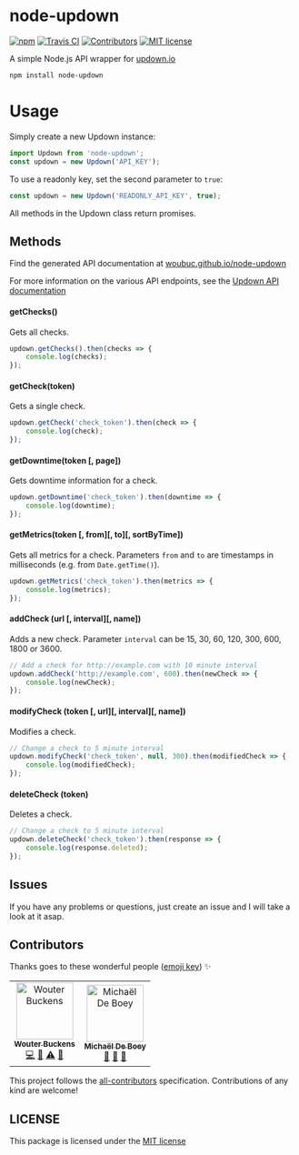 # node-updown
[![npm](https://img.shields.io/npm/v/node-updown)](![npm](https://img.shields.io/npm/v/node-updown?style=flat-square))
[![Travis CI](https://img.shields.io/travis/woubuc/node-updown)](https://travis-ci.org/woubuc/node-updown)
[![Contributors](https://img.shields.io/badge/contributors-2-orange)](#contributors)
[![MIT license](https://img.shields.io/github/license/woubuc/node-updown)](https://github.com/woubuc/node-updown/blob/master/LICENSE)

A simple Node.js API wrapper for [updown.io](http://updown.io)

```
npm install node-updown
```

# Usage
Simply create a new Updown instance:
```javascript
import Updown from 'node-updown';
const updown = new Updown('API_KEY');
```

To use a readonly key, set the second parameter to `true`:
```javascript
const updown = new Updown('READONLY_API_KEY', true);
```

All methods in the Updown class return promises.

## Methods
Find the generated API documentation at [woubuc.github.io/node-updown](https://woubuc.github.io/node-updown)

For more information on the various API endpoints, see the [Updown API documentation](https://updown.io/api)

#### getChecks()
Gets all checks.
```javascript
updown.getChecks().then(checks => {
    console.log(checks);
});
```

#### getCheck(token)
Gets a single check.
```javascript
updown.getCheck('check_token').then(check => {
    console.log(check);
});
```

#### getDowntime(token [, page])
Gets downtime information for a check.
```javascript
updown.getDowntime('check_token').then(downtime => {
    console.log(downtime);
});
```

#### getMetrics(token [, from][, to][, sortByTime])
Gets all metrics for a check. Parameters `from` and `to` are timestamps in milliseconds (e.g. from `Date.getTime()`).
```javascript
updown.getMetrics('check_token').then(metrics => {
    console.log(metrics);
});
```

#### addCheck (url [, interval][, name])
Adds a new check. Parameter `interval` can be 15, 30, 60, 120, 300, 600, 1800 or 3600.
```javascript
// Add a check for http://example.com with 10 minute interval
updown.addCheck('http://example.com', 600).then(newCheck => {
    console.log(newCheck);
});
```

#### modifyCheck (token [, url][, interval][, name])
Modifies a check.
```javascript
// Change a check to 5 minute interval
updown.modifyCheck('check_token', null, 300).then(modifiedCheck => {
    console.log(modifiedCheck);
});
```

#### deleteCheck (token)
Deletes a check.
```javascript
// Change a check to 5 minute interval
updown.deleteCheck('check_token').then(response => {
    console.log(response.deleted);
});
```

## Issues
If you have any problems or questions, just create an issue and I will take a look at it asap.

## Contributors
Thanks goes to these wonderful people ([emoji key](https://allcontributors.org/docs/en/emoji-key)) ✨

<!-- ALL-CONTRIBUTORS-LIST:START - Do not remove or modify this section -->
<!-- prettier-ignore-start -->
<!-- markdownlint-disable -->
<table>
  <tr>
    <td align="center"><a href="https://www.woubuc.be"><img src="https://avatars1.githubusercontent.com/u/1015540?v=4" width="100px;" alt="Wouter Buckens"/><br /><sub><b>Wouter Buckens</b></sub></a><br /><a href="https://github.com/woubuc/node-updown/commits?author=woubuc" title="Code">💻</a> <a href="#tool-woubuc" title="Tools">🔧</a> <a href="https://github.com/woubuc/node-updown/commits?author=woubuc" title="Tests">⚠️</a> <a href="https://github.com/woubuc/node-updown/commits?author=woubuc" title="Documentation">📖</a></td>
    <td align="center"><a href="https://michaeldeboey.be"><img src="https://avatars3.githubusercontent.com/u/6643991?v=4" width="100px;" alt="Michaël De Boey"/><br /><sub><b>Michaël De Boey</b></sub></a><br /><a href="https://github.com/woubuc/node-updown/commits?author=MichaelDeBoey" title="Documentation">📖</a> <a href="#maintenance-MichaelDeBoey" title="Maintenance">🚧</a> <a href="#tool-MichaelDeBoey" title="Tools">🔧</a></td>
  </tr>
</table>

<!-- markdownlint-enable -->
<!-- prettier-ignore-end -->
<!-- ALL-CONTRIBUTORS-LIST:END -->

This project follows the [all-contributors](https://github.com/all-contributors/all-contributors) specification. Contributions of any kind are welcome!

## LICENSE
This package is licensed under the [MIT license](/LICENSE)
